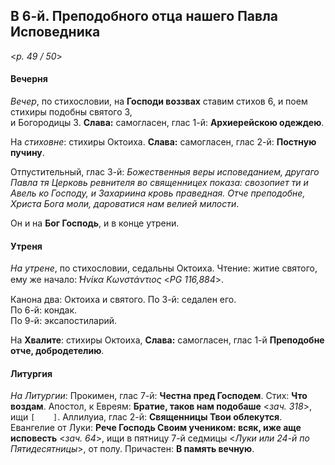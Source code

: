 ## В 6-й. Преподобного отца нашего Павла Исповедника

<*p. 49 / 50*>

#### Вечерня

*Вечер*, по стихословии, на **Господи воззвах** ставим стихов 6, и поем стихиры подобны святого 3,  
и Богородицы 3. **Слава:** самогласен, глас 1-й: **Архиерейскою одеждею**.

На *стиховне*: стихиры Октоиха. **Слава:** самогласен, глас 2-й: **Постную пучину**.     

Отпустительный, глас 3-й: *Божественныя веры исповеданием, другаго Павла тя Церковь ревнителя во 
священницех показа: свозопиет ти и Авель ко Господу, и Захариина кровь праведная. Отче преподобне, 
Христа Бога моли, дароватися нам велией милости*. 

Он и на **Бог Господь**, и в конце утрени. 

#### Утреня

*На утрене*, по стихословии, седальны Октоиха. Чтение: житие святого, ему же начало: 
*̔Ηνίκα Κωνστάντιος* <*PG 116,884*>. 

Канона два: Октоиха и святого. 
По 3-й: седален его.   
По 6-й: кондак.  
По 9-й: эксапостиларий. 

На **Хвалите**: стихиры Октоиха, **Слава:** самогласен, глас 1-й **Преподобне отче, добродетелию**. 

#### Литургия

*На Литургии*: Прокимен, глас 7-й: **Честна пред Господем**. Стих: **Что воздам**. 
Апостол, к Евреям: **Братие, таков нам подобаше** <*зач. 318*>, ищи `[    ]`. 
Аллилуиа, глас 2-й: **Священницы Твои облекутся**. 
Евангелие от Луки: **Рече Господь Своим учеником: всяк, иже аще исповесть** <*зач. 64*>, ищи в пятницу 
7-й седмицы <*Луки или 24-й по Пятидесятницы*>, от полу. 
Причастен: **В память вечную**. 
